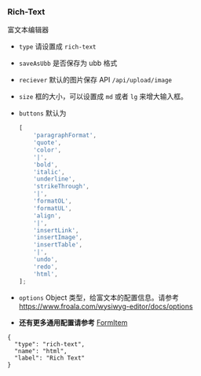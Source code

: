 ### Rich-Text

富文本编辑器

-   `type` 请设置成 `rich-text`
-   `saveAsUbb` 是否保存为 ubb 格式
-   `reciever` 默认的图片保存 API `/api/upload/image`
-   `size` 框的大小，可以设置成 `md` 或者 `lg` 来增大输入框。
-   `buttons` 默认为

    ```js
    [
        'paragraphFormat',
        'quote',
        'color',
        '|',
        'bold',
        'italic',
        'underline',
        'strikeThrough',
        '|',
        'formatOL',
        'formatUL',
        'align',
        '|',
        'insertLink',
        'insertImage',
        'insertTable',
        '|',
        'undo',
        'redo',
        'html',
    ];
    ```

-   `options` Object 类型，给富文本的配置信息。请参考 https://www.froala.com/wysiwyg-editor/docs/options
-   **还有更多通用配置请参考** [FormItem](./FormItem.md)

```schema:height="350" scope="form-item"
{
  "type": "rich-text",
  "name": "html",
  "label": "Rich Text"
}
```
